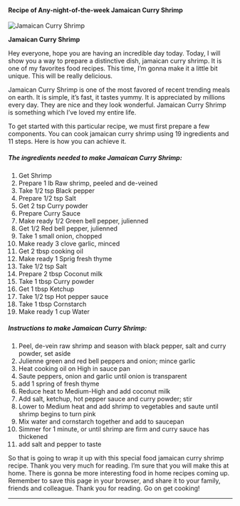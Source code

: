             

#### Recipe of Any-night-of-the-week Jamaican Curry Shrimp

![Jamaican Curry Shrimp](https://img-global.cpcdn.com/recipes/5013525194866688/751x532cq70/jamaican-curry-shrimp-recipe-main-photo.jpg)

**Jamaican Curry Shrimp**

Hey everyone, hope you are having an incredible day today. Today, I will show you a way to prepare a distinctive dish, jamaican curry shrimp. It is one of my favorites food recipes. This time, I’m gonna make it a little bit unique. This will be really delicious.

Jamaican Curry Shrimp is one of the most favored of recent trending meals on earth. It is simple, it’s fast, it tastes yummy. It is appreciated by millions every day. They are nice and they look wonderful. Jamaican Curry Shrimp is something which I’ve loved my entire life.

To get started with this particular recipe, we must first prepare a few components. You can cook jamaican curry shrimp using 19 ingredients and 11 steps. Here is how you can achieve it.

##### The ingredients needed to make Jamaican Curry Shrimp:

1.  Get Shrimp
2.  Prepare 1 lb Raw shrimp, peeled and de-veined
3.  Take 1/2 tsp Black pepper
4.  Prepare 1/2 tsp Salt
5.  Get 2 tsp Curry powder
6.  Prepare Curry Sauce
7.  Make ready 1/2 Green bell pepper, julienned
8.  Get 1/2 Red bell pepper, julienned
9.  Take 1 small onion, chopped
10.  Make ready 3 clove garlic, minced
11.  Get 2 tbsp cooking oil
12.  Make ready 1 Sprig fresh thyme
13.  Take 1/2 tsp Salt
14.  Prepare 2 tbsp Coconut milk
15.  Take 1 tbsp Curry powder
16.  Get 1 tbsp Ketchup
17.  Take 1/2 tsp Hot pepper sauce
18.  Take 1 tbsp Cornstarch
19.  Make ready 1 cup Water

##### Instructions to make Jamaican Curry Shrimp:

1.  Peel, de-vein raw shrimp and season with black pepper, salt and curry powder, set aside
2.  Julienne green and red bell peppers and onion; mince garlic
3.  Heat cooking oil on High in sauce pan
4.  Saute peppers, onion and garlic until onion is transparent
5.  add 1 spring of fresh thyme
6.  Reduce heat to Medium-High and add coconut milk
7.  Add salt, ketchup, hot pepper sauce and curry powder; stir
8.  Lower to Medium heat and add shrimp to vegetables and saute until shrimp begins to turn pink
9.  Mix water and cornstarch together and add to saucepan
10.  Simmer for 1 minute, or until shrimp are firm and curry sauce has thickened
11.  add salt and pepper to taste

So that is going to wrap it up with this special food jamaican curry shrimp recipe. Thank you very much for reading. I’m sure that you will make this at home. There is gonna be more interesting food in home recipes coming up. Remember to save this page in your browser, and share it to your family, friends and colleague. Thank you for reading. Go on get cooking!

* * *